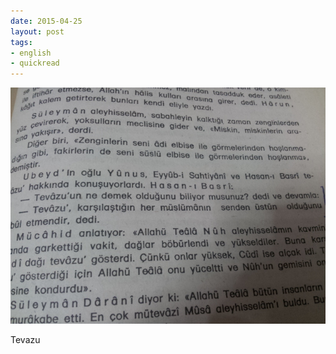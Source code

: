 ```yaml
---
date: 2015-04-25
layout: post
tags:
- english
- quickread
---
```


![](/images/tumblr_nnchjsk9251u3gx2to1_1280.jpg)

Tevazu
